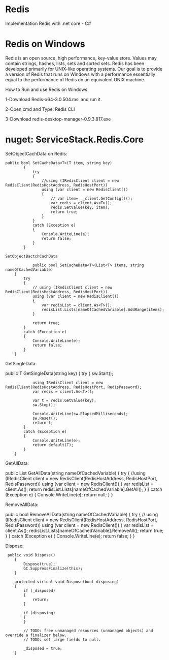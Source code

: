 # Redis
Implementation Redis with .net core - C#


Redis on Windows
=============================

Redis is an open source, high performance, key-value store. Values may contain strings, hashes, lists, sets and sorted sets. Redis has been developed primarily for UNIX-like operating systems.
Our goal is to provide a version of Redis that runs on Windows with a performance essentially equal to the performance of Redis on an equivalent UNIX machine.

How to Run and use Redis on Windows

1-Download Redis-x64-3.0.504.msi and run it.

2-Open cmd and Type:
  Redis CLI

3-Download redis-desktop-manager-0.9.3.817.exe 

nuget:
			ServiceStack.Redis.Core
===================


SetObjectCachData on Redis:

    public bool SetCacheData<T>(T item, string key)
            {
                try
                {
                    //using (IRedisClient client = new RedisClient(RedisHostAddress, RedisHostPort))
                    using (var client = new RedisClient())
                    {
                        // var item=  _client.GetConfig()();
                        var redis = client.As<T>();
                        redis.SetValue(key, item);
                        return true;
                    }
                }
                catch (Exception e)
                {
                    Console.WriteLine(e);
                    return false;
                }
            }
						
	SetObjectBactchCachData					
						
				public bool SetCacheData<T>(List<T> items, string nameOfCachedVariable)
        {
            try
            {
                // using (IRedisClient client = new RedisClient(RedisHostAddress, RedisHostPort))
                using (var client = new RedisClient())
                {
                    var redisList = client.As<T>();
                    redisList.Lists[nameOfCachedVariable].AddRange(items);
                }

                return true;
            }
            catch (Exception e)
            {
                Console.WriteLine(e);
                return false;
            }
        }
						
GetSingleData:

 public T GetSingleData<T>(string key)
        {
            try
            {
                sw.Start();

                using IRedisClient client = new RedisClient(RedisHostAddress, RedisHostPort, RedisPassword);
                var redis = client.As<T>();

                var t = redis.GetValue(key);
                sw.Stop();

                Console.WriteLine(sw.ElapsedMilliseconds);
                sw.Reset();
                return t;
            }
            catch (Exception e)
            {
                Console.WriteLine(e);
                return default(T);
            }
        }
						
GetAllData:

 public List<T> GetAllData<T>(string nameOfCachedVariable)
        {
            try
            {
                //using (IRedisClient client = new RedisClient(RedisHostAddress, RedisHostPort, RedisPassword))
                using (var client = new RedisClient())
                {
                    var redisList = client.As<T>();
                    return redisList.Lists[nameOfCachedVariable].GetAll();
                }
            }
            catch (Exception e)
            {
                Console.WriteLine(e);
                return null;
            }
        }
						
						
RemoveAllData:

public bool RemoveAllData<T>(string nameOfCachedVariable)
        {
            try
            {
                //  using (IRedisClient client = new RedisClient(RedisHostAddress, RedisHostPort, RedisPassword))
                using (var client = new RedisClient())
                {
                    var redisList = client.As<T>();
                    redisList.Lists[nameOfCachedVariable].RemoveAll();
                    return true;
                }
            }
            catch (Exception e)
            {
                Console.WriteLine(e);
                return false;
            }
        }
					
Dispose:
	

	 public void Dispose()
        {
            Dispose(true);
            GC.SuppressFinalize(this);
        }

        protected virtual void Dispose(bool disposing)
        {
            if (_disposed)
            {
                return;
            }

            if (disposing)
            {
            }

            // TODO: free unmanaged resources (unmanaged objects) and override a finalizer below.
            // TODO: set large fields to null.

            _disposed = true;
        }
					
